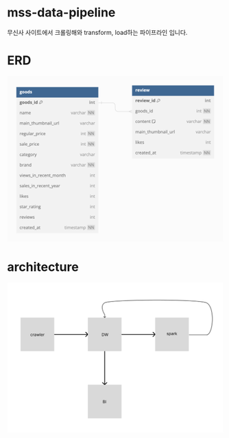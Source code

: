 # mss-data-pipeline
무신사 사이트에서 크롤링해와 transform, load하는 파이프라인 입니다.

# ERD
![data model](./images/ERD.png)

# architecture
![architecture of pipeline](./images/pipeline_architecture.png)